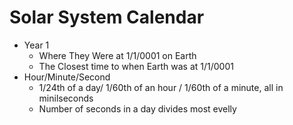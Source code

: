 # Solar System Calendar
* Year 1
  * Where They Were at 1/1/0001 on Earth
  * The Closest time to when Earth was at 1/1/0001
* Hour/Minute/Second
  * 1/24th of a day/ 1/60th of an hour / 1/60th of a minute, all in minilseconds
  * Number of seconds in a day divides most evelly

